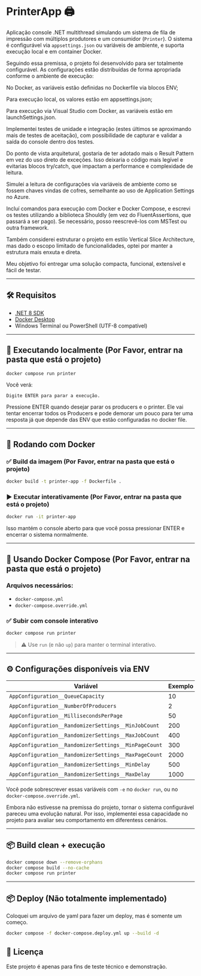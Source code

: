 # PrinterApp 🖨️

Aplicação console .NET multithread simulando um sistema de fila de impressão com múltiplos produtores e um consumidor (`Printer`). O sistema é configurável via `appsettings.json` ou variáveis de ambiente, e suporta execução local e em container Docker.

Seguindo essa premissa, o projeto foi desenvolvido para ser totalmente configurável. As configurações estão distribuídas de forma apropriada conforme o ambiente de execução:

No Docker, as variáveis estão definidas no Dockerfile via blocos ENV;

Para execução local, os valores estão em appsettings.json;

Para execução via Visual Studio com Docker, as variáveis estão em launchSettings.json.

Implementei testes de unidade e integração (estes últimos se aproximando mais de testes de aceitação), com possibilidade de capturar e validar a saída do console dentro dos testes.

Do ponto de vista arquitetural, gostaria de ter adotado mais o Result Pattern em vez do uso direto de exceções. Isso deixaria o código mais legível e evitarias blocos try/catch, que impactam a performance e complexidade de leitura.

Simulei a leitura de configurações via variáveis de ambiente como se fossem chaves vindas de cofres, semelhante ao uso de Application Settings no Azure.

Incluí comandos para execução com Docker e Docker Compose, e escrevi os testes utilizando a biblioteca Shouldly (em vez do FluentAssertions, que passará a ser pago). Se necessário, posso reescrevê-los com MSTest ou outra framework.

Também considerei estruturar o projeto em estilo Vertical Slice Architecture, mas dado o escopo limitado de funcionalidades, optei por manter a estrutura mais enxuta e direta.

Meu objetivo foi entregar uma solução compacta, funcional, extensível e fácil de testar.

---

## 🛠️ Requisitos

- [.NET 8 SDK](https://dotnet.microsoft.com/en-us/download/dotnet/8.0)
- [Docker Desktop](https://www.docker.com/products/docker-desktop/)
- Windows Terminal ou PowerShell (UTF-8 compatível)

---

## 🚀 Executando localmente (Por Favor, entrar na pasta que está o projeto)

```bash
docker compose run printer
```

Você verá:

```
Digite ENTER para parar a execução.
```

Pressione ENTER quando desejar parar os producers e o printer. Ele vai tentar encerrar todos os Producers e pode demorar um pouco para ter uma resposta já que depende das ENV que estão configuradas no docker file.

---

## 🐳 Rodando com Docker

### ✅ Build da imagem (Por Favor, entrar na pasta que está o projeto)

```bash
docker build -t printer-app -f Dockerfile .
```

### ▶️ Executar interativamente (Por Favor, entrar na pasta que está o projeto)

```bash
docker run -it printer-app
```

Isso mantém o console aberto para que você possa pressionar ENTER e encerrar o sistema normalmente.

---

## 🐳 Usando Docker Compose (Por Favor, entrar na pasta que está o projeto)

### Arquivos necessários:

- `docker-compose.yml`
- `docker-compose.override.yml`

### ✅ Subir com console interativo

```bash
docker compose run printer
```

> ⚠️ Use `run` (e não `up`) para manter o terminal interativo.

---

## ⚙️ Configurações disponíveis via ENV

| Variável                                     | Exemplo |
|----------------------------------------------|---------|
| `AppConfiguration__QueueCapacity`            | 10    |
| `AppConfiguration__NumberOfProducers`        | 2      |
| `AppConfiguration__MillisecondsPerPage`      | 50     |
| `AppConfiguration__RandomizerSettings__MinJobCount` | 200 |
| `AppConfiguration__RandomizerSettings__MaxJobCount` | 400 |
| `AppConfiguration__RandomizerSettings__MinPageCount` | 300 |
| `AppConfiguration__RandomizerSettings__MaxPageCount` | 2000 |
| `AppConfiguration__RandomizerSettings__MinDelay` | 500 |
| `AppConfiguration__RandomizerSettings__MaxDelay` | 1000 |

Você pode sobrescrever essas variáveis com `-e` no `docker run`, ou no `docker-compose.override.yml`.

Embora não estivesse na premissa do projeto, tornar o sistema configurável pareceu uma evolução natural. Por isso, implementei essa capacidade no projeto para avaliar seu comportamento em diferentess cenários.

---

## 📦 Build clean + execução

```bash
docker compose down --remove-orphans
docker compose build --no-cache
docker compose run printer
```

---
## 📦 Deploy (Não totalmente implementado)

Coloquei um arquivo de yaml para fazer um deploy, mas é somente um começo. 

```bash
docker compose -f docker-compose.deploy.yml up --build -d
```

## 📄 Licença

Este projeto é apenas para fins de teste técnico e demonstração.